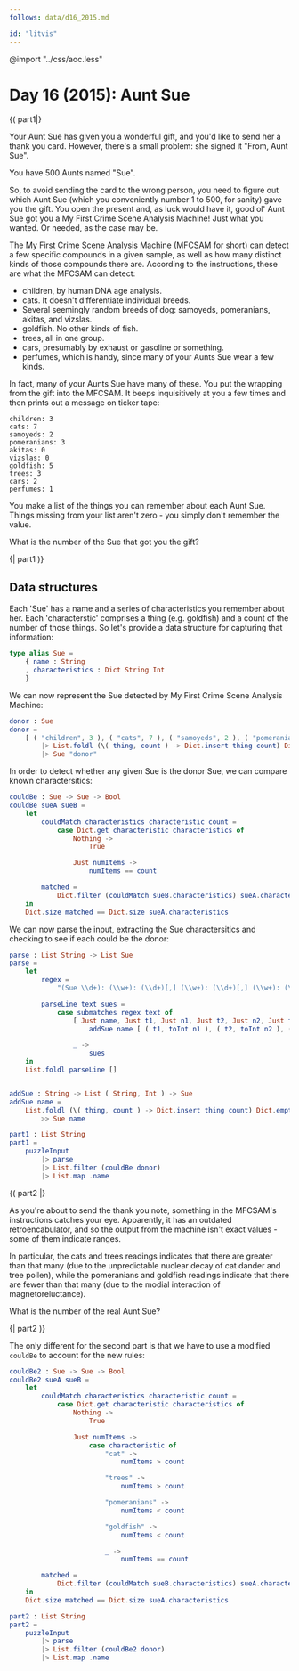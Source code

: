 ```yaml
---
follows: data/d16_2015.md

id: "litvis"
---
```


@import "../css/aoc.less"

# Day 16 (2015): Aunt Sue

{( part1|}

Your Aunt Sue has given you a wonderful gift, and you'd like to send her a thank you card. However, there's a small problem: she signed it "From, Aunt Sue".

You have 500 Aunts named "Sue".

So, to avoid sending the card to the wrong person, you need to figure out which Aunt Sue (which you conveniently number 1 to 500, for sanity) gave you the gift. You open the present and, as luck would have it, good ol' Aunt Sue got you a My First Crime Scene Analysis Machine! Just what you wanted. Or needed, as the case may be.

The My First Crime Scene Analysis Machine (MFCSAM for short) can detect a few specific compounds in a given sample, as well as how many distinct kinds of those compounds there are. According to the instructions, these are what the MFCSAM can detect:

- children, by human DNA age analysis.
- cats. It doesn't differentiate individual breeds.
- Several seemingly random breeds of dog: samoyeds, pomeranians, akitas, and vizslas.
- goldfish. No other kinds of fish.
- trees, all in one group.
- cars, presumably by exhaust or gasoline or something.
- perfumes, which is handy, since many of your Aunts Sue wear a few kinds.

In fact, many of your Aunts Sue have many of these. You put the wrapping from the gift into the MFCSAM. It beeps inquisitively at you a few times and then prints out a message on ticker tape:

```
children: 3
cats: 7
samoyeds: 2
pomeranians: 3
akitas: 0
vizslas: 0
goldfish: 5
trees: 3
cars: 2
perfumes: 1
```

You make a list of the things you can remember about each Aunt Sue. Things missing from your list aren't zero - you simply don't remember the value.

What is the number of the Sue that got you the gift?

{| part1 )}

## Data structures

Each 'Sue' has a name and a series of characteristics you remember about her. Each 'characterstic' comprises a thing (e.g. goldfish) and a count of the number of those things. So let's provide a data structure for capturing that information:

```elm {l}
type alias Sue =
    { name : String
    , characteristics : Dict String Int
    }
```

We can now represent the Sue detected by My First Crime Scene Analysis Machine:

```elm {l}
donor : Sue
donor =
    [ ( "children", 3 ), ( "cats", 7 ), ( "samoyeds", 2 ), ( "pomeranians", 3 ), ( "akitas", 0 ), ( "vizslas", 0 ), ( "goldfish", 5 ), ( "trees", 3 ), ( "cars", 2 ), ( "perfumes", 1 ) ]
        |> List.foldl (\( thing, count ) -> Dict.insert thing count) Dict.empty
        |> Sue "donor"
```

In order to detect whether any given Sue is the donor Sue, we can compare known charactersitics:

```elm {l}
couldBe : Sue -> Sue -> Bool
couldBe sueA sueB =
    let
        couldMatch characteristics characteristic count =
            case Dict.get characteristic characteristics of
                Nothing ->
                    True

                Just numItems ->
                    numItems == count

        matched =
            Dict.filter (couldMatch sueB.characteristics) sueA.characteristics
    in
    Dict.size matched == Dict.size sueA.characteristics
```

We can now parse the input, extracting the Sue charactersitics and checking to see if each could be the donor:

```elm {l}
parse : List String -> List Sue
parse =
    let
        regex =
            "(Sue \\d+): (\\w+): (\\d+)[,] (\\w+): (\\d+)[,] (\\w+): (\\d+)"

        parseLine text sues =
            case submatches regex text of
                [ Just name, Just t1, Just n1, Just t2, Just n2, Just t3, Just n3 ] ->
                    addSue name [ ( t1, toInt n1 ), ( t2, toInt n2 ), ( t3, toInt n3 ) ] :: sues

                _ ->
                    sues
    in
    List.foldl parseLine []


addSue : String -> List ( String, Int ) -> Sue
addSue name =
    List.foldl (\( thing, count ) -> Dict.insert thing count) Dict.empty
        >> Sue name
```

```elm {l r}
part1 : List String
part1 =
    puzzleInput
        |> parse
        |> List.filter (couldBe donor)
        |> List.map .name
```

{( part2 |}

As you're about to send the thank you note, something in the MFCSAM's instructions catches your eye. Apparently, it has an outdated retroencabulator, and so the output from the machine isn't exact values - some of them indicate ranges.

In particular, the cats and trees readings indicates that there are greater than that many (due to the unpredictable nuclear decay of cat dander and tree pollen), while the pomeranians and goldfish readings indicate that there are fewer than that many (due to the modial interaction of magnetoreluctance).

What is the number of the real Aunt Sue?

{| part2 )}

The only different for the second part is that we have to use a modified `couldBe` to account for the new rules:

```elm {l}
couldBe2 : Sue -> Sue -> Bool
couldBe2 sueA sueB =
    let
        couldMatch characteristics characteristic count =
            case Dict.get characteristic characteristics of
                Nothing ->
                    True

                Just numItems ->
                    case characteristic of
                        "cat" ->
                            numItems > count

                        "trees" ->
                            numItems > count

                        "pomeranians" ->
                            numItems < count

                        "goldfish" ->
                            numItems < count

                        _ ->
                            numItems == count

        matched =
            Dict.filter (couldMatch sueB.characteristics) sueA.characteristics
    in
    Dict.size matched == Dict.size sueA.characteristics
```

```elm {l r}
part2 : List String
part2 =
    puzzleInput
        |> parse
        |> List.filter (couldBe2 donor)
        |> List.map .name
```
